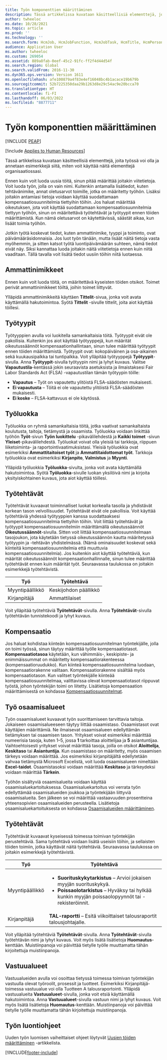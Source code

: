 ```yaml
---
title: Työn komponenttien määrittäminen
description: Tässä artikkelissa kuvataan käsitteellisiä elementtejä, joita työssä voi olla ja annetaan esimerkkejä siitä, miten voit käyttää näitä elementtejä organisaatiossasi.
author: twheeloc
ms.date: 10/28/2021
ms.topic: article
ms.prod: ''
ms.technology: ''
ms.search.form: HcmJob, HcmJobFunction, HcmJobTask, HcmTitle, HcmPersonnelManagementWorkspace, HCMJobFamily
audience: Application User
ms.author: twheeloc
ms.custom: 269054
ms.assetid: 889a8fab-0eef-45c2-91fc-ff2f4d44d54f
ms.search.region: Global
ms.search.validFrom: 2016-11-30
ms.dyn365.ops.version: Version 1611
ms.openlocfilehash: afe100879a4f83e4ef16048bc4b1acace19b679b
ms.sourcegitcommit: 52b7225350daa29b1263d8e29c54ac9e20bcca70
ms.translationtype: HT
ms.contentlocale: fi-FI
ms.lasthandoff: 06/03/2022
ms.locfileid: "8877711"
---
```

# <a name="set-up-the-components-of-a-job"></a>Työn komponenttien määrittäminen


[!INCLUDE [PEAP](../includes/peap-1.md)]

[!include [Applies to Human Resources](../includes/applies-to-hr.md)]

Tässä artikkelissa kuvataan käsitteellisiä elementtejä, joita työssä voi olla ja annetaan esimerkkejä siitä, miten voit käyttää näitä elementtejä organisaatiossasi. 

Ennen kuin voit luoda uusia töitä, sinun pitää määrittää joitakin viitetietoja. Voit luoda työn, jolla on vain nimi. Kuitenkin antamalla lisätiedot, kuten tehtävänimike, annat oletusarvot toimille, jotka on määritetty työhön. Lisäksi joitakin antamiasi tietoja voidaan käyttää suodattamaan kompensaatiosuunnitelmia tiettyihin töihin. Jos haluat määrittää oikeutuksen, jota voit käyttää suodattamaan kompensaatiosuunnitelmia tiettyyn työhön, sinun on määritettävä työtehtävät ja työtyypit ennen töiden määrittämistä. Kun nämä oletusarvot on käytettävissä, säästät aikaa, kun lisäät toimia työhön. 

Jotkin työtä koskevat tiedot, kuten ammattinimike, tyyppi ja toiminto, ovat päivämääräsidonnaisia. Jos luot työn tänään, mutta lisäät näitä tietoja vasta myöhemmin, ja sitten katsot työtä luontipäivämäärän suhteen, nämä tiedot eivät näy. Siksi kannattaa luoda joitakin näitä viitetietoja ennen kuin niitä vaaditaan. Tällä tavalla voit lisätä tiedot uusiin töihin niitä luotaessa.

## <a name="job-titles"></a>Ammattinimikkeet
Ennen kuin voit luoda töitä, on määritettävä kyseisten töiden otsikot. Toimet perivät ammattinimikkeet töiltä, joihin toimet liittyvät. 

Ylläpidä ammattinimikkeitä käyttäen **Tittelit**-sivua, jonka voit avata käyttämällä hakutoimintoa. Syötä **Tittelit** -sivulle tittelit, joita aiot käyttää töillesi.

## <a name="job-types"></a>Työtyypit
Työtyyppien avulla voi luokitella samankaltaisia töitä. Työtyypit eivät ole pakollisia. Kuitenkin jos aiot käyttää työtyyppejä, kun määrität oikeutussäännöt kompensaationhallintaan, sinun tulee määrittää työtyypit ennen töiden määrittämistä. Työtyypit ovat: kokopäiväinen ja osa-aikainen sekä kuukausipalkka tai tuntipalkka. Voit ylläpitää työtyyppejä **Työtyypit**-sivulla. Anna **Työtyypit**-sivulla työtyypin nimi ja lyhyt kuvaus. Valitse **Vapautustila**-kentässä jokin seuraavista asetuksista ja ilmaistaksesi Fair Labor Standards Act (FLSA) -vapautustilan tämän työtyypin töille:

-   **Vapautus** – Työt on vapautettu ylitöistä FLSA-säädösten mukaisesti.
-   **Ei vapautusta** – Töitä ei ole vapautettu ylitöistä FLSA-säädösten mukaisesti.
-   **Ei koske** – FLSA-kattavuus ei ole käytössä.

## <a name="job-family"></a>Työluokka
Työluokka on ryhmä samankaltaisia töitä, jotka vaativat samankaltaista koulutusta, taitoja, tietämystä ja osaamista. Työluokka voidaan linkittää työhön **Työt**-sivun **Työn luokittelu** -pikavälilehdestä ja **Kaikki toimet** -sivun **Yleiset**-pikavälilehdestä. Työluokat voivat olla yleisiä tai tarkkoja, riippuen liiketoiminta- ja raportointivaatimuksistasi. Yleisiä työluokkia ovat esimerkiksi **Ammattitaitoiset työt** ja **Ammattitaidottomat työt**. Tarkkoja työluokkia ovat esimerkiksi **Kirjanpito**, **Valmistus** ja **Myynti**.

Ylläpidä työluokkia **Työluokka**-sivulta, jonka voit avata käyttämällä hakutoimintoa. Syötä **Työluokka**-sivulle luokan yksilöivä nimi ja kirjoita yksityiskohtainen kuvaus, jota aiot käyttää töillesi.

## <a name="job-functions"></a>Työtehtävät
Työtehtävät kuvaavat toiminnalliset luokat korkealla tasolla ja yhdistävät korkean tason velvollisuudet. Työtehtävät eivät ole pakollisia. Voit käyttää työtehtäviä yhdessä työtyyppien kanssa suodattaaksesi kompensaatiosuunnitelmia tiettyihin töihin. Voit liittää työtehtävät ja työtyypit kompensaatiosuunnitelmiin määrittämällä oikeutussäännöt **Oikeutussäännöt**-sivulla. Sitten voit liittää kompensaatiosuunnitelmaan tasojoukon, jota käytetään tietyssä oikeutussäännön kautta määritetyssä työtyypin ja -tehtävän yhdistelmässä. (Nämä ominaisuudet koskevat sekä kiinteitä kompensaatiosuunnitelmia että muuttuvia kompensaatiosuunnitelmia). Jos kuitenkin aiot käyttää työtehtäviä, kun määrität oikeutussäännöt kompensaationhallinnalle, sinun tulee määrittää työtehtävät ennen kuin määrität työt. Seuraavassa taulukossa on joitakin esimerkkejä työtehtävistä.

| Työ           | Työtehtävä         |
|---------------|----------------------|
| Myyntipäällikkö | Keskijohdon päällikkö    |
| Kirjanpitäjä    | Ammattilaiset        |

Voit ylläpitää työtehtäviä **Työtehtävät**-sivulla. Anna **Työtehtävät**-sivulla työtehtävän tunnistekoodi ja lyhyt kuvaus.

## <a name="compensation"></a>Kompensaatio
Jos haluat kohdistaa kiinteän kompensaatiosuunnitelman työntekijälle, jolla on toimi työssä, sinun täytyy määrittää työlle kompensaatiotasot. **Kompensaatiotasoa** käytetään, kun vähimmäis-, keskipiste- ja enimmäissummat on määritetty kompensaatiorakenteessa (kompensaatioruudukko). Kun kiinteä kompensaatiosuunnitelma luodaan, kompensaatiorakenne valitaan. Kompensaatiorakenne sisältää myös kompensaatiotason. Kun valitset työntekijälle kiinteää kompensaatiosuunnitelmaa, valittavissa olevat kompensaatiotasot riippuvat työstä, johon työntekijän toimi on liitetty. Lisätietoja kompensaation määrittämisestä on kohdassa [Kompensaatiosuunnitelmat](hr-compensation-overview.md).

## <a name="job-skills"></a>Työ osaamisalueet
Työn osaamisalueet kuvaavat työn suorittamiseen tarvittavia taitoja. Jokaiseen osaamisalueeseen täytyy liittää osaamistaso. Osaamistasot ovat käyttäjien määrittämiä. Ne ilmaisevat osaamisalueen edellyttämän tietämyksen tai osaamisen tason. Yritykset voivat esimerkiksi määrittää numeerisia tasoja, kuten 1–5, jossa **1** tarkoittaa aloittelijaa ja **5** asiantuntijaa. Vaihtoehtoisesti yritykset voivat määrittää tasoja, joilla on otsikot **Aloittelija**, **Keskitaso** tai **Asiantuntija**. Kun osaamistaso on määritetty, myös osaamisen tärkeys voidaan määrittää. Jos esimerkiksi kirjanpitäjältä edellytetään vahvaa tietämystä Microsoft Excelistä, voit luoda osaamisalueen nimeltään **Excel-taidot**. Osaamistasoksi voidaan määrittää **Keskitaso** ja tärkeydeksi voidaan määrittää **Tärkein**.

Työhön sisältyviä osaamisalueita voidaan käyttää osaamisaluekartoituksessa. Osaamisaluekartoitus voi verrata työn edellyttämää osaamisalueiden joukkoa ja työntekijään liittyviä osaamisalueita. Sen jälkeen se voi määrittää vastaavuuden prosentteina yhteensopivien osaamisalueiden perusteella. Lisätietoja osaamisaluekartoituksesta on kohdassa [Osaamisalueiden määrittäminen](hr-develop-skills.md). 

## <a name="job-tasks"></a>Työtehtävät
Työtehtävät kuvaavat kyseisessä toimessa toimivan työntekijän perustehtäviä. Sama työtehtävä voidaan lisätä useisiin töihin, ja sellaisten töiden toimiin, jotka käyttävät näitä työtehtäviä. Seuraavassa taulukossa on joitakin esimerkkejä työtehtävistä.

<table>
<thead>
<tr class="header">
<th>Työ</th>
<th>Työtehtävä</th>
</tr>
</thead>
<tbody>
<tr class="odd">
<td>Myyntipäällikkö</td>
<td><ul>
<li><strong>Suorituskykytarkistus</strong> – Arvioi jokaisen myyjän suorituskykyä.</li>
<li><strong>Poissaolotarkistus</strong> – Hyväksy tai hylkää kunkin myyjän poissaolopyynnöt tai -rekisteröinnit.</li>
</ul></td>
</tr>
<tr class="even">
<td>Kirjanpitäjä</td>
<td><strong>TAL-raportti</strong> – Esitä viikoittaiset talousraportit talousjohtajalle.</td>
</tr>
</tbody>
</table>

Voit ylläpitää työtehtäviä **Työtehtävät**-sivulla. Anna **Työtehtävät**-sivulla työtehtävän nimi ja lyhyt kuvaus. Voit myös lisätä lisätietoja **Huomautus**-kenttään. Muistiinpanoja voi päivittää tietylle työlle muuttamatta tähän kirjoitettuja muistiinpanoja.

## <a name="areas-of-responsibility"></a>Vastuualueet
Vastuualueiden avulla voi osoittaa tietyssä toimessa toimivan työntekijän vastuulla olevat työroolit, prosessit ja tuotteet. Esimerkiksi Kirjanpitäjä-toimessa vastuualue voi olla Tuotteen A talousraportointi. Ylläpidä vastuualueita **Vastuualueet**-sivulla, jonka voit etsiä käyttämällä hakutoimintoa. Anna **Vastuualueet**-sivulla vastuun nimi ja lyhyt kuvaus. Voit myös lisätä lisätietoja **Huomautus**-kenttään. Muistiinpanoja voi päivittää tietylle työlle muuttamatta tähän kirjoitettuja muistiinpanoja.

## <a name="steps-for-creating-a-job"></a>Työn luontiohjeet
Uuden työn luomisen vaiheittaiset ohjeet löytyvät [Uusien töiden määrittäminen](./hr-personnel-define-jobs.md) -artikkelista. 


[!INCLUDE[footer-include](../includes/footer-banner.md)]
